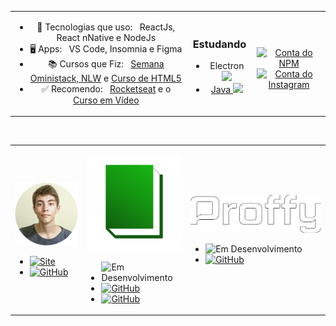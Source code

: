 <table boder="0" style="border: 0; width: 100%;">
<tr  style="text-align: center; border: 0; width: 100%;">
<td colspan="3"  style="text-align: center; border: 0">

- 📑️ Tecnologias que uso: &nbsp; ReactJs, React nNative e NodeJs
- 🖥️ Apps: &nbsp; VS Code, Insomnia e Figma
- 📚️ Cursos que Fiz: &nbsp; [Semana Oministack, NLW](https://nextlevelweek.com/) e [Curso de HTML5](https://www.cursoemvideo.com/course/html5/)
- ✅ Recomendo: &nbsp; [Rocketseat](https://rocketseat.com.br/) e o [Curso em Vídeo](https://www.cursoemvideo.com/)

</td  style="text-align: center; border: 0">
<td  style="text-align: center; border: 0">
  
  ### Estudando
  - Electron <img src="https://simpleicons.org/icons/electron.svg" height="20" widht="20">
  - [Java <img src="https://simpleicons.org/icons/java.svg" height="20" widht="20">](https://github.com/Miguel-Coruj/Aprendendo-Java)
</td  style="text-align: center; border: 0">
<td style="width: fit-content">
  
 <br/>[![Conta do NPM](https://img.shields.io/badge/-@miguel__coruj-red?logo=npm&style=flat-square)](https://www.npmjs.com/~miguel_coruj)
 <br/>[![Conta do Instagram](https://img.shields.io/badge/-@miguel__coruj-9c93ed?logo=instagram&logoColor=white&style=flat-square)](https://www.instagram.com/miguel_coruj)
  
</td>
</tr>
</table>
<table>
<tr>
<td>

![Logo Site miguel](https://raw.githubusercontent.com/Miguel-Coruj/Miguel-Coruj/master/img/LogoMiguel.svg)
- [![Site](https://img.shields.io/badge/-Site-blue?logo=Google-Chrome&style=flat&logoColor=white)](https://miguellopesbraido.herokuapp.com/)
- [![GitHub](https://img.shields.io/badge/-GitHub-black?logo=github&style=flat&logoColor=white)](https://github.com/Miguel-Coruj/Meu-Site)

</td>
<td>

![Logo Dione](https://raw.githubusercontent.com/Miguel-Coruj/Miguel-Coruj/master/img/LogoBibli.svg)
- ![Em Desenvolvimento](https://img.shields.io/static/v1?label=&message=Desenvolvimento&color=success)
- [![GitHub](https://img.shields.io/badge/-Back--End-black?logo=github&style=flat&logoColor=white)](https://github.com/Miguel-Coruj/Dione-BackEnd)
- [![GitHub](https://img.shields.io/badge/-Web-black?logo=github&style=flat&logoColor=white)](https://github.com/Miguel-Coruj/Dione-Web)
</td>
<td>

![nlw](https://raw.githubusercontent.com/Miguel-Coruj/Miguel-Coruj/master/img/logoProffy.png)
- ![Em Desenvolvimento](https://img.shields.io/static/v1?label=&message=Desenvolvimento&color=success)
- [![GitHub](https://img.shields.io/badge/-GitHub-black?logo=github&style=flat&logoColor=white)](https://github.com/Miguel-Coruj/NLW-2)
</td>
</tr>
<br/>
</table>
